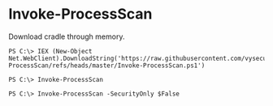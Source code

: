 # Invoke-ProcessScan

Download cradle through memory.

```
PS C:\> IEX (New-Object Net.WebClient).DownloadString('https://raw.githubusercontent.com/vysecurity/Invoke-ProcessScan/refs/heads/master/Invoke-ProcessScan.ps1')
```

```
PS C:\> Invoke-ProcessScan
```

```
PS C:\> Invoke-ProcessScan -SecurityOnly $False
```